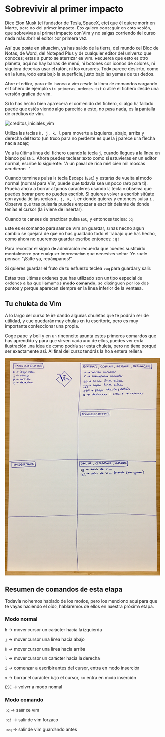 # Sobrevivir al primer impacto

Dice Elon Musk (el fundador de Tesla, SpaceX, etc) que él quiere morir en Marte, pero no del primer impacto. Eso quiero conseguir en esta sesión, que sobrevivas al primer impacto con Vim y no salgas corriendo del curso nada más abrir el editor por primera vez.

Así que ponte en situación, ya has salido de la tierra, del mundo del Bloc de Notas, de Word, del Notepad Plus y de cualquier editor del universo que conoces; estás a punto de aterrizar en Vim. Recuerda que esto es otro planeta, aquí no hay barras de menú, ni botones con iconos de colores, ni siquiera deberías usar el ratón, ni los cursores. Todo parece desierto, como en la luna, todo está bajo la superficie, justo bajo las yemas de tus dedos.

Abre el editor, para ello invoca a vim desde la línea de comandos cargando el fichero de ejemplo `vim primeras_ordenes.txt` o abre el fichero desde una versión gráfica de vim.

Si lo has hecho bien aparecerá el contenido del fichero, si algo ha fallado puede que estés viendo algo parecido a esto, no pasa nada, es la pantalla de créditos de vim.

![creditos_iniciales_vim](/Users/juananruiz/repos/curso-vim/img/creditos_iniciales_vim.png)

Utiliza las teclas `h, j, k, l` para moverte a izquierda, abajo, arriba y derecha del texto (un truco para no perderte es que la j parece una flecha hacia abajo)

Ve a la última línea del fichero usando la tecla `j`, cuando llegues a la línea en blanco pulsa `i`. Ahora puedes teclear texto como si estuvieras en un editor normal, escribe lo siguiente:
"A un panal de rica miel cien mil moscas acudieron..."

Cuando termines pulsa la tecla Escape (`ESC`) y estarás de vuelta al modo normal (normal para Vim, puede que todavía sea un poco raro para ti). Prueba ahora a borrar algunos caracteres usando la tecla `x` observa que puedes borrar pero no puedes escribir. Si quieres volver a escribir sitúate con  ayuda de las teclas  `h, j, k, l`  en donde quieras y entonces pulsa `i` . Observa que tras pulsarla puedes empezar a escribir delante de donde tenías el cursor (la i viene de insertar). 

Cuando te canses de practicar pulsa `ESC`, y entonces teclea: `:q`

 Este es el comando para salir de Vim sin guardar, si has hecho algún cambio se quejará de que no has guardado todo el trabajo que has hecho, como ahora no queremos guardar escribe entonces: `:q!`

Para recordar el signo de admiración recuerda que puedes sustituirlo mentalmente por cualquier imprecación que necesites soltar. Yo suelo pensar:
"¡Salte ya, repámpanos!"

Si quieres guardar el fruto de tu esfuerzo teclea `:wq` para guardar y salir.

Estas tres últimas ordenes que has utilizado son un tipo especial de ordenes a las que llamamos **modo comando**, se distinguen por los dos puntos y porque aparecen siempre en la línea inferior de la ventana.

## Tu chuleta de Vim

A lo largo del curso te iré dando algunas chuletas que te podrán ser de utilidad, y que quedarán muy chulas en tu escritorio, pero es muy importante confeccionar una propia. 

Coge papel y boli y en un rinconcito apunta estos primeros comandos que has aprendido y para que sirven cada uno de ellos, puedes ver en la ilustración una idea de como podría ser esta chuleta, pero no tiene porqué ser exactamente así. Al final del curso tendrás la hoja entera rellena 

![chuleta_manuscrita_fase1](chuletas/chuleta_manuscrita_fase1.jpeg)

## Resumen de comandos de esta etapa

Todavía no hemos hablado de los modos, pero los menciono aquí para que te vayas haciendo el oído, hablaremos de ellos en nuestra próxima etapa.

### Modo normal

`h` → mover cursor un carácter hacia la izquierda

`j` → mover cursor una línea hacia abajo

`k` → mover cursor una línea hacia arriba

`l` → mover cursor un carácter hacia la derecha



`i` → comenzar a escribir antes del cursor, entra en modo inserción

`x` → borrar el carácter bajo el cursor, no entra en modo inserción

`ESC` → volver a modo normal


### Modo comando

`:q` → salir de vim 

`:q!` → salir de vim forzado

`:wq` → salir de vim guardando antes
